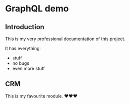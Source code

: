 ﻿# GraphQL demo

## Introduction

This is my very professional documentation of this project.

It has everything:
  * stuff
  * no bugs
  * even more stuff

## CRM

This is my favourite module. ❤❤❤